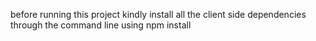 before running this project kindly install all the client side dependencies through the command line using 
npm install
